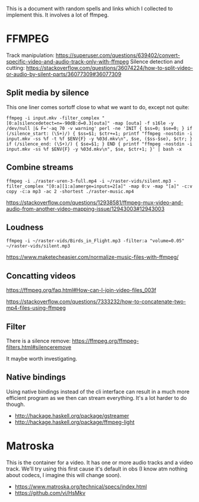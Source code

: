 This is a document with random spells and links which I collected
to implement this.
It involves a lot of ffmpeg.

# FFMPEG
Track manipulation: https://superuser.com/questions/639402/convert-specific-video-and-audio-track-only-with-ffmpeg
Silence detection and cutting: https://stackoverflow.com/questions/36074224/how-to-split-video-or-audio-by-silent-parts/36077309#36077309

## Split media by silence
This one liner comes sortoff close to what we want to do, except not quite:

```shell
ffmpeg -i input.mkv -filter_complex "[0:a]silencedetect=n=-90dB:d=0.3[outa]" -map [outa] -f s16le -y /dev/null |& F='-aq 70 -v warning' perl -ne 'INIT { $ss=0; $se=0; } if (/silence_start: (\S+)/) { $ss=$1; $ctr+=1; printf "ffmpeg -nostdin -i input.mkv -ss %f -t %f $ENV{F} -y %03d.mkv\n", $se, ($ss-$se), $ctr; } if (/silence_end: (\S+)/) { $se=$1; } END { printf "ffmpeg -nostdin -i input.mkv -ss %f $ENV{F} -y %03d.mkv\n", $se, $ctr+1; }' | bash -x
```

## Combine streams
```shell
ffmpeg -i ./raster-uren-3-full.mp4 -i ~/raster-vids/silent.mp3 -filter_complex "[0:a][1:a]amerge=inputs=2[a]" -map 0:v -map "[a]" -c:v copy -c:a mp3 -ac 2 -shortest ./raster-music.mp4
```

https://stackoverflow.com/questions/12938581/ffmpeg-mux-video-and-audio-from-another-video-mapping-issue/12943003#12943003

## Loudness
```shell
ffmpeg -i ~/raster-vids/Birds_in_Flight.mp3 -filter:a "volume=0.05" ~/raster-vids/silent.mp3
```
https://www.maketecheasier.com/normalize-music-files-with-ffmpeg/

## Concatting videos
https://ffmpeg.org/faq.html#How-can-I-join-video-files_003f 

https://stackoverflow.com/questions/7333232/how-to-concatenate-two-mp4-files-using-ffmpeg


## Filter
There is a silence remove:
https://ffmpeg.org/ffmpeg-filters.html#silenceremove

It maybe worth investigating.

## Native bindings
Using native bindings instead of the cli interface can result
in a much more efficient program as we then can stream everything.
It's a lot harder to do though.

+ http://hackage.haskell.org/package/gstreamer
+ http://hackage.haskell.org/package/ffmpeg-light

# Matroska
This is the container for a video. It has one or more audio tracks and a
video track.
We'll try using this first cause it's default in obs
(I know atm nothing about codecs, I imagine this will change soon).

+ https://www.matroska.org/technical/specs/index.html
+ https://github.com/vi/HsMkv
